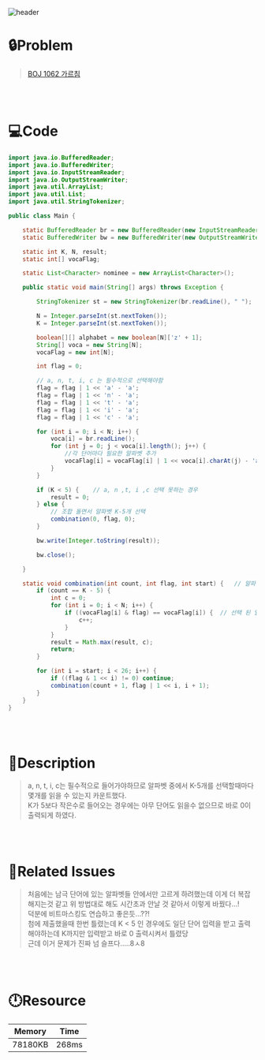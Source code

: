 ![header](https://capsule-render.vercel.app/api?type=waving&height=200&color=0:FF658D,100:FFCB32&text=BOJ%201062&fontColor=FFFFFF&fontAlign=80&fontAlignY=35&fontSize=50)

# **🔒Problem**

> [BOJ 1062 가르침](https://www.acmicpc.net/problem/1062)

<br>
<br>

# **💻Code**

```java
import java.io.BufferedReader;
import java.io.BufferedWriter;
import java.io.InputStreamReader;
import java.io.OutputStreamWriter;
import java.util.ArrayList;
import java.util.List;
import java.util.StringTokenizer;

public class Main {

    static BufferedReader br = new BufferedReader(new InputStreamReader(System.in));
    static BufferedWriter bw = new BufferedWriter(new OutputStreamWriter(System.out));

    static int K, N, result;
    static int[] vocaFlag;

    static List<Character> nominee = new ArrayList<Character>();

    public static void main(String[] args) throws Exception {

        StringTokenizer st = new StringTokenizer(br.readLine(), " ");

        N = Integer.parseInt(st.nextToken());
        K = Integer.parseInt(st.nextToken());

        boolean[][] alphabet = new boolean[N]['z' + 1];
        String[] voca = new String[N];
        vocaFlag = new int[N];

        int flag = 0;

        // a, n, t, i, c 는 필수적으로 선택해야함
        flag = flag | 1 << 'a' - 'a';
        flag = flag | 1 << 'n' - 'a';
        flag = flag | 1 << 't' - 'a';
        flag = flag | 1 << 'i' - 'a';
        flag = flag | 1 << 'c' - 'a';

        for (int i = 0; i < N; i++) {
            voca[i] = br.readLine();
            for (int j = 0; j < voca[i].length(); j++) {
                //각 단어마다 필요한 알파벳 추가
                vocaFlag[i] = vocaFlag[i] | 1 << voca[i].charAt(j) - 'a';
            }
        }

        if (K < 5) {    // a, n ,t, i ,c 선택 못하는 경우
            result = 0;
        } else {
            // 조합 돌면서 알파벳 K-5개 선택
            combination(0, flag, 0);
        }

        bw.write(Integer.toString(result));

        bw.close();

    }

    static void combination(int count, int flag, int start) {   // 알파벳 26개 중 count 만큼 선택
        if (count == K - 5) {
            int c = 0;
            for (int i = 0; i < N; i++) {
                if ((vocaFlag[i] & flag) == vocaFlag[i]) {  // 선택 된 알파벳들 중에 단어가 포함되어있는 경우
                    c++;
                }
            }
            result = Math.max(result, c);
            return;
        }

        for (int i = start; i < 26; i++) {
            if ((flag & 1 << i) != 0) continue;
            combination(count + 1, flag | 1 << i, i + 1);
        }
    }
}

```

<br>
<br>

# **🔑Description**

> a, n, t, i, c는 필수적으로 들어가야하므로 알파벳 중에서 K-5개를 선택할때마다 몇개를 읽을 수 있는지 카운트했다.\
> K가 5보다 작은수로 들어오는 경우에는 아무 단어도 읽을수 없으므로 바로 0이 출력되게 하였다.

<br>
<br>

# **📑Related Issues**

> 처음에는 남극 단어에 있는 알파벳들 안에서만 고르게 하려했는데 이게 더 복잡해지는것 같고 위 방법대로 해도 시간초과 안날 것 같아서 이렇게 바꿨다...!\
> 덕분에 비트마스킹도 연습하고 좋은듯...??!\
> 첨에 제출했을때 한번 틀렸는데 K < 5 인 경우에도 일단 단어 입력을 받고 출력해야하는데 K까지만 입력받고 바로 0 출력시켜서 틀렸당\
> 근데 이거 문제가 진짜 넘 슬프다.....8ㅅ8

<br>
<br>

# **🕛Resource**

| Memory  | Time  |
| ------- | ----- |
| 78180KB | 268ms |
